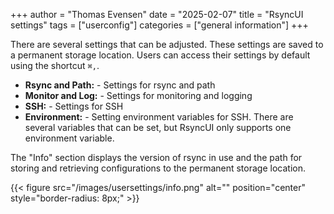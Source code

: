 +++
author = "Thomas Evensen"
date = "2025-02-07"
title =  "RsyncUI settings"
tags = ["userconfig"]
categories = ["general information"]
+++

There are several settings that can be adjusted. These settings are saved to a permanent storage location.
Users can access their settings by default using the shortcut `⌘,`.

- **Rsync and Path:** - Settings for rsync and path
- **Monitor and Log:** - Settings for monitoring and logging
- **SSH:** - Settings for SSH
- **Environment:** - Setting environment variables for SSH. There are several variables that can be set, but RsyncUI only supports one environment variable.

The "Info" section displays the version of rsync in use and the path for storing and retrieving configurations to the permanent storage location.

{{< figure src="/images/usersettings/info.png" alt="" position="center" style="border-radius: 8px;" >}}
